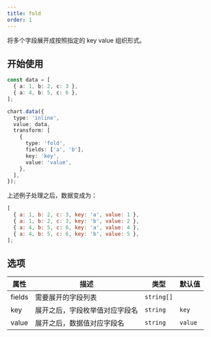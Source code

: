 ```yaml
---
title: fold
order: 1
---
```


将多个字段展开成按照指定的 key value 组织形式。

## 开始使用

```ts
const data = [
  { a: 1, b: 2, c: 3 },
  { a: 4, b: 5, c: 6 },
];

chart.data({
  type: 'inline',
  value: data,
  transform: [
    {
      type: 'fold',
      fields: ['a', 'b'],
      key: 'key',
      value: 'value',
    },
  ],
});
```

上述例子处理之后，数据变成为：

```js
[
  { a: 1, b: 2, c: 3, key: 'a', value: 1 },
  { a: 1, b: 2, c: 3, key: 'b', value: 2 },
  { a: 4, b: 5, c: 6, key: 'a', value: 4 },
  { a: 4, b: 5, c: 6, key: 'b', value: 5 },
];
```

## 选项

| 属性   | 描述                           | 类型       | 默认值  |
| ------ | ------------------------------ | ---------- | ------- |
| fields | 需要展开的字段列表             | `string[]` |         |
| key    | 展开之后，字段枚举值对应字段名 | `string`   | `key`   |
| value  | 展开之后，数据值对应字段名     | `string`   | `value` |
